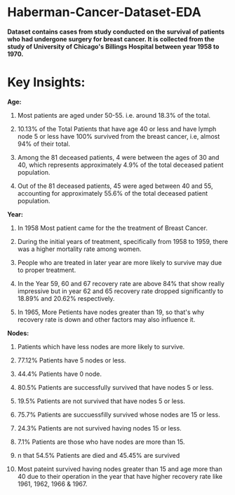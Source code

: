 # Haberman-Cancer-Dataset-EDA

**Dataset contains cases from study conducted on the survival of patients who had undergone surgery for breast cancer. It is collected from the study of University of Chicago's Billings Hospital between year 1958 to 1970.**

# Key Insights:

**Age:**
1) Most patients are aged under 50-55. i.e. around 18.3% of the total.

2) 10.13% of the Total Patients that have age 40 or less and have lymph node 5 or less have 100% survived from the breast cancer, i.e, almost 94% of their total.

3) Among the 81 deceased patients, 4 were between the ages of 30 and 40, which represents approximately 4.9% of the total deceased patient population.

4) Out of the 81 deceased patients, 45 were aged between 40 and 55, accounting for approximately 55.6% of the total deceased patient population.

**Year:**

1) In 1958 Most patient came for the the treatment of Breast Cancer.

2) During the initial years of treatment, specifically from 1958 to 1959, there was a higher mortality rate among women.

3) People who are treated in later year are more likely to survive may due to proper treatment.

4) In the Year 59, 60 and 67 recovery rate are above 84% that show really impressive but in year 62 and 65 recovery rate dropped significantly to 18.89% and 20.62% respectively.

5) In 1965, More Petients have nodes greater than 19, so that's why recovery rate is down and other factors may also influence it.

**Nodes:**

1) Patients which have less nodes are more likely to survive.

2) 77.12% Patients have 5 nodes or less.

3) 44.4% Patients have 0 node.

4) 80.5% Patients are successfully survived that have nodes 5 or less.

5) 19.5% Patients are not survived that have nodes 5 or less.

6) 75.7% Patients are succuessfilly survived whose nodes are 15 or less.

7) 24.3% Patients are not survived having nodes 15 or less.

8) 7.1% Patients are those who have nodes are more than 15.

9) n that 54.5% Patients are died and 45.45% are survived

10) Most pateint survived having nodes greater than 15 and age more than 40 due to their operation in the year that have higher recovery rate like 1961, 1962, 1966 & 1967.
